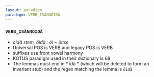 ```yaml
---
layout: paradigm
paradigm: VERB_ISÄNNÖIDÄ
---
```

### ` VERB_ISÄNNÖIDÄ `

* _öidä stem, öidä : öi ~ öitse_
* Universal POS is VERB and legacy POS is VERB
* suffixes use front vowel harmony
* KOTUS paradigm used in their dictionary is 68
* The lemmas must end in * idä * (which will be deleted to form an invariant stub) and the regex matching the lemma is ` öidä `
